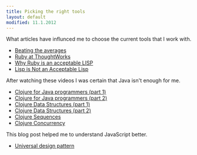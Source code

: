 ```yaml
---
title: Picking the right tools
layout: default
modified: 11.1.2012
---
```


What articles have influnced me to choose the current tools that I work with.

* [Beating the averages](http://www.paulgraham.com/avg.html)
* [Ruby at ThoughtWorks](http://martinfowler.com/articles/rubyAtThoughtWorks.html)
* [Why Ruby is an acceptable LISP](http://www.randomhacks.net/articles/2005/12/03/why-ruby-is-an-acceptable-lisp)
* [Lisp is Not an Acceptable Lisp](http://steve-yegge.blogspot.com/2006/04/lisp-is-not-acceptable-lisp.html)

After watching these videos I was certain that Java isn't enough for me.

* [Clojure for Java programmers (part 1)](http://blip.tv/clojure/clojure-for-java-programmers-1-of-2-989128)
* [Clojure for Java programmers (part 2)](http://blip.tv/clojure/clojure-for-java-programmers-2-of-2-989262)
* [Clojure Data Structures (part 1)](http://blip.tv/clojure/clojure-data-structures-part-1-714056)
* [Clojure Data Structures (part 2)](http://blip.tv/clojure/clojure-data-structures-part-2-714064)
* [Clojure Sequences](http://blip.tv/clojure/clojure-sequences-740581)
* [Clojure Concurrency](http://blip.tv/clojure/clojure-concurrency-819147)

This blog post helped me to understand JavaScript better.

* [Universal design pattern](http://steve-yegge.blogspot.com/2008/10/universal-design-pattern.html)

